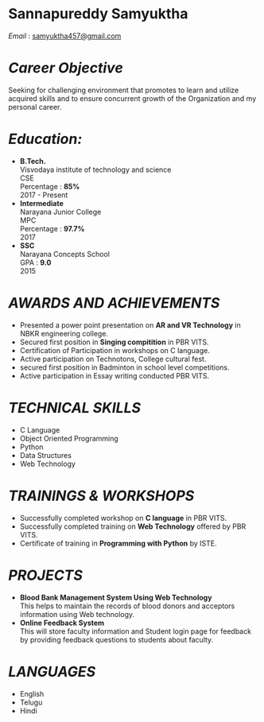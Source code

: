 # **Sannapureddy Samyuktha**
*Email* : samyuktha457@gmail.com

# ***Career Objective***
   Seeking for challenging environment that promotes to learn and utilize acquired skills  and to ensure concurrent growth of the Organization and my personal career.

# ***Education:***

  -  **B.Tech.** <br />
    Visvodaya institute of technology and science<br />
    CSE <br/>
    Percentage : **85%** <br />
    2017 - Present
 - **Intermediate** <br />
     Narayana Junior College<br />
     MPC  <br />
     Percentage : **97.7%** <br />
     2017
 -  **SSC** <br />
      Narayana Concepts School <br />
      GPA : **9.0**<br />
      2015

# ***AWARDS AND ACHIEVEMENTS***

-  Presented a power point presentation on **AR and VR Technology** in NBKR engineering college.
- Secured first position in **Singing compitition** in PBR VITS.
- Certification of Participation in workshops on  C language.
- Active participation on Technotons, College cultural fest.
- secured first position in Badminton in school level competitions.
- Active participation in Essay writing conducted PBR VITS.

# ***TECHNICAL SKILLS***
- C Language
- Object Oriented Programming
- Python
- Data Structures
- Web Technology


# ***TRAININGS & WORKSHOPS***
- Successfully  completed workshop on **C language**  in PBR VITS.
- Successfully completed training on **Web Technology** offered by PBR VITS.
- Certificate of training in **Programming with Python** by ISTE.


# ***PROJECTS***
- **Blood Bank Management System Using Web Technology**<br />
          This helps to maintain the records of blood donors and acceptors information using Web technology.
- **Online Feedback System**  
    This will store faculty information and Student login page for feedback by providing feedback questions to students about faculty.
    

# ***LANGUAGES***
- English
- Telugu
- Hindi
